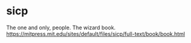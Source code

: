 # sicp
The one and only, people. The wizard book. https://mitpress.mit.edu/sites/default/files/sicp/full-text/book/book.html
